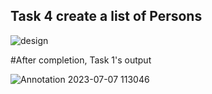 ## Task 4 create a list of Persons

![design](https://github.com/ZAHIDKHATTAKCS/Tasks/assets/103638880/096d6255-b584-4372-8346-53c5de73be8a)

#After completion, Task 1's output



![Annotation 2023-07-07 113046](https://github.com/ZAHIDKHATTAKCS/Tasks/assets/103638880/ad1a6971-aade-4d11-82ef-a06df0ccbdd6)
